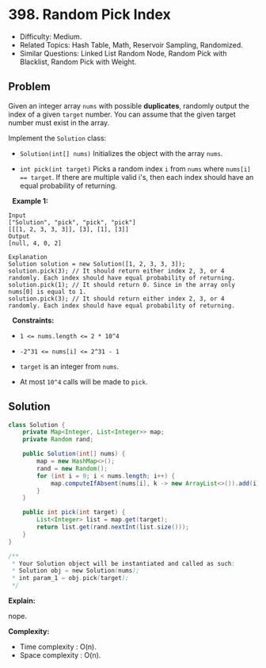 # 398. Random Pick Index

- Difficulty: Medium.
- Related Topics: Hash Table, Math, Reservoir Sampling, Randomized.
- Similar Questions: Linked List Random Node, Random Pick with Blacklist, Random Pick with Weight.

## Problem

Given an integer array ```nums``` with possible **duplicates**, randomly output the index of a given ```target``` number. You can assume that the given target number must exist in the array.

Implement the ```Solution``` class:


	
- ```Solution(int[] nums)``` Initializes the object with the array ```nums```.
	
- ```int pick(int target)``` Picks a random index ```i``` from ```nums``` where ```nums[i] == target```. If there are multiple valid i's, then each index should have an equal probability of returning.


 
**Example 1:**

```
Input
["Solution", "pick", "pick", "pick"]
[[[1, 2, 3, 3, 3]], [3], [1], [3]]
Output
[null, 4, 0, 2]

Explanation
Solution solution = new Solution([1, 2, 3, 3, 3]);
solution.pick(3); // It should return either index 2, 3, or 4 randomly. Each index should have equal probability of returning.
solution.pick(1); // It should return 0. Since in the array only nums[0] is equal to 1.
solution.pick(3); // It should return either index 2, 3, or 4 randomly. Each index should have equal probability of returning.
```

 
**Constraints:**


	
- ```1 <= nums.length <= 2 * 10^4```
	
- ```-2^31 <= nums[i] <= 2^31 - 1```
	
- ```target``` is an integer from ```nums```.
	
- At most ```10^4``` calls will be made to ```pick```.



## Solution

```java
class Solution {
    private Map<Integer, List<Integer>> map;
    private Random rand;

    public Solution(int[] nums) {
        map = new HashMap<>();
        rand = new Random();
        for (int i = 0; i < nums.length; i++) {
            map.computeIfAbsent(nums[i], k -> new ArrayList<>()).add(i);
        }
    }

    public int pick(int target) {
        List<Integer> list = map.get(target);
        return list.get(rand.nextInt(list.size()));
    }
}

/**
 * Your Solution object will be instantiated and called as such:
 * Solution obj = new Solution(nums);
 * int param_1 = obj.pick(target);
 */
```

**Explain:**

nope.

**Complexity:**

* Time complexity : O(n).
* Space complexity : O(n).
